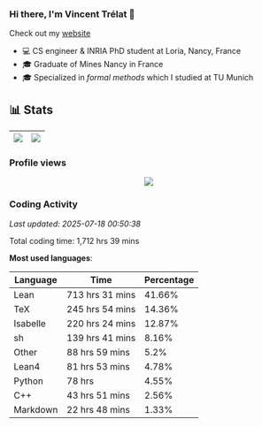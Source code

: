 ### Hi there, I'm Vincent Trélat 👋

Check out my [website](https://vtrelat.github.io)

-   💻 CS engineer & INRIA PhD student at Loria, Nancy, France
-   🎓 Graduate of Mines Nancy in France
-   🎓 Specialized in _formal methods_ which I studied at TU Munich

## 📊 **Stats**

| <img align="center" src="https://readme-stats.clckblog.space/api?username=VTrelat&show_icons=true&include_all_commits=true&theme=tokyonight&hide_border=true" /> | <img align="center" src="https://readme-stats.clckblog.space/api/top-langs/?username=VTrelat&layout=compact&theme=tokyonight&hide_border=true" /> |
| ---------------------------------------------------------------------------------------------------------------------------------------------------------------- | ------------------------------------------------------------------------------------------------------------------------------------------------- |

### Profile views

<p align="center">
 <img src="https://profile-counter.glitch.me/VTrelat/count.svg" />
</p>

<!--automations-->
### Coding Activity
_Last updated: 2025-07-18 00:50:38_

Total coding time: 1,712 hrs 39 mins

**Most used languages**:

| Language | Time | Percentage |
| ------------- | ------------- | ------------- |
| Lean | 713 hrs 31 mins | 41.66% |
| TeX | 245 hrs 54 mins | 14.36% |
| Isabelle | 220 hrs 24 mins | 12.87% |
| sh | 139 hrs 41 mins | 8.16% |
| Other | 88 hrs 59 mins | 5.2% |
| Lean4 | 81 hrs 53 mins | 4.78% |
| Python | 78 hrs | 4.55% |
| C++ | 43 hrs 51 mins | 2.56% |
| Markdown | 22 hrs 48 mins | 1.33% |

